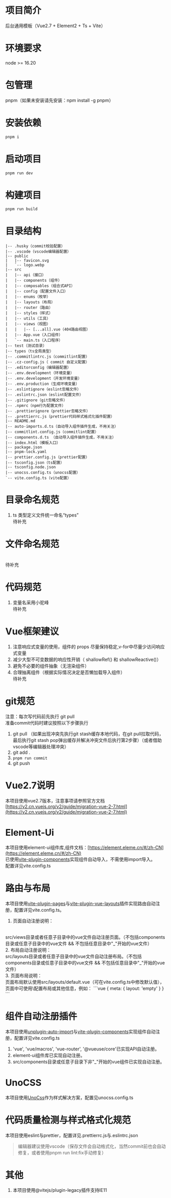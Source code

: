 # 项目简介
后台通用模板（Vue2.7 + Element2 + Ts + Vite）

# 环境要求
node >= 16.20

# 包管理
pnpm（如果未安装请先安装：npm install -g pnpm）

# 安装依赖
```bash
pnpm i
```

# 启动项目
```bash
pnpm run dev
```
# 构建项目
```bash
pnpm run build
```

# 目录结构
```text
|-- .husky（commit校验配置）
|-- .vscode（vscode编辑器配置）
|-- public
|   |-- favicon.svg
|   `-- logo.webp
|-- src
|   |-- api（接口）
|   |-- components（组件）
|   |-- composables（组合式API）
|   |-- config（配置文件入口）
|   |-- enums（枚举）
|   |-- layouts（布局）
|   |-- router（路由）
|   |-- styles（样式）
|   |-- utils（工具）
|   |-- views（视图）
|   |   |-- [...all].vue（404路由视图）
|   |-- App.vue（入口组件）
|   `-- main.ts（入口程序）
|-- test（测试目录）
|-- types（ts全局类型）
|-- .commitlintrc.js（commitlint配置）
|-- .cz-config.js（ commit 自定义配置）
|-- .editorconfig（编辑器配置）
|-- .env.development（环境变量）
|-- .env.development（开发环境变量）
|-- .env.production（生成环境变量）
|-- .eslintignore（eslint忽略文件）
|-- .eslintrc.json（eslint配置文件）
|-- .gitignore（git忽略文件）
|-- .npmrc（npm行为配置文件）
|-- .prettierignore（prettier忽略文件）
|-- .prettierrc.js（prettier代码样式格式化插件配置）
|-- README.md
|-- auto-imports.d.ts（自动导入组件插件生成，不用关注）
|-- commitlint.config.js（commitlint配置）
|-- components.d.ts （自动导入组件插件生成，不用关注）
|-- index.html（模板入口）
|-- package.json
|-- pnpm-lock.yaml
|-- prettier.config.js（prettier配置）
|-- tsconfig.json（ts配置）
|-- tsconfig.node.json
|-- unocss.config.ts（unocss配置）
`-- vite.config.ts（vite配置）
```

# 目录命名规范
1. ts 类型定义文件统一命名“types”
<br/>待补充

# 文件命名规范
<br/>待补充

# 代码规范
1. 变量名采用小驼峰
<br/>待补充

# Vue框架建议
1. 注意响应式变量的使用，组件的 props 尽量保持稳定,v-for中尽量少访问响应式变量
2. 减少大型不可变数据的响应性开销（ shallowRef() 和 shallowReactive()）
3. 避免不必要的组件抽象（无渲染组件）
4. 合理抽离组件（根据实际情况决定是否懒加载导入组件）
<br/>待补充

# git规范
注意：每次写代码前先执行 git pull 
<br/>
准备commit代码时建议按照以下步骤执行
1. git pull （如果出现冲突先执行git stash缓存本地代码，在git pull拉取代码，最后执行git stash pop弹出缓存并解决冲突文件后执行第2步骤）（或者借助vscode等编辑器处理冲突）
2. git add .
3. `pnpm run commit`
4. git push

# Vue2.7说明
本项目使用vue2.7版本，注意事项请参照官方文档[https://v2.cn.vuejs.org/v2/guide/migration-vue-2-7.html](https://v2.cn.vuejs.org/v2/guide/migration-vue-2-7.html)

# Element-Ui
本项目使用element-ui组件库,组件文档：[https://element.eleme.cn/#/zh-CN](https://element.eleme.cn/#/zh-CN)
<br/>
已使用[vite-plugin-components](https://github.com/antfu/vite-plugin-components)实现组件自动导入，不需使用import导入。
<br/>
配置详见vite.config.ts

# 路由与布局
本项目使用[vite-plugin-pages](https://github.com/hannoeru/vite-plugin-pages)与[vite-plugin-vue-layouts](https://github.com/JohnCampionJr/vite-plugin-vue-layouts)插件实现路由自动注册，配置详见vite.config.ts。
<br/>
1. 页面自动注册说明：
<br/>
src/views目录或者任意子目录中的vue文件自动注册页面。（不包括components目录或任意子目录中的vue文件 && 不包括任意目录中"_"开始的vue文件）
<br/>
2. 布局自动注册说明：
<br/>
src/layouts目录或者任意子目录中的vue文件自动注册布局。（不包括components目录或任意子目录中的vue文件 && 不包括任意目录中"_"开始的vue文件）
<br/>
3. 页面布局说明：
<br/>
页面布局默认使用src/layouts/default.vue（可在vite.config.ts中修改默认值），页面中可使用\<route\>配置布局或其他信息，例如：
```vue
<route>
  {
    meta: {
      layout: 'empty'
    }
  }
</route>
```

# 组件自动注册插件
本项目使用[unplugin-auto-import](https://github.com/antfu/unplugin-auto-import)与[vite-plugin-components](https://github.com/antfu/vite-plugin-components)实现组件自动注册，配置详见vite.config.ts
1. 'vue', 'vue/macros', 'vue-router', '@vueuse/core'已实现API自动注册。
2. element-ui组件库已实现自动注册。
3. src/components目录或任意子目录下非"_"开始的vue组件已实现自动注册。

# UnoCSS
本项目使用[UnoCss](https://github.com/antfu/unocss)作为样式解决方案，配置见unocss.config.ts

# 代码质量检测与样式格式化规范
本项目使用eslint与prettier，配置详见.prettierrc.js与.eslintrc.json
> 编辑器建议使用vscode（保存文件会自动格式化，当然commit前也会自动修复，或者使用pnpm run lint:fix手动修复）

# 其他
1. 本项目使用@vitejs/plugin-legacy插件支持IE11
